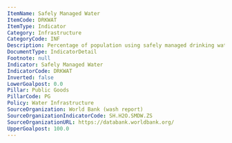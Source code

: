 ```yaml
---
ItemName: Safely Managed Water
ItemCode: DRKWAT
ItemType: Indicator
Category: Infrastructure
CategoryCode: INF
Description: Percentage of population using safely managed drinking water services.
DocumentType: IndicatorDetail
Footnote: null
Indicator: Safely Managed Water
IndicatorCode: DRKWAT
Inverted: false
LowerGoalpost: 0.0
Pillar: Public Goods
PillarCode: PG
Policy: Water Infrastructure
SourceOrganization: World Bank (wash report)
SourceOrganizationIndicatorCode: SH.H2O.SMDW.ZS
SourceOrganizationURL: https://databank.worldbank.org/
UpperGoalpost: 100.0
---
```



